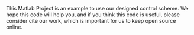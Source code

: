 This Matlab Project is an example to use our designed control scheme. We hope this code will help you, and if you think this code is useful, please consider cite our work, which is important for us to keep open source online.
